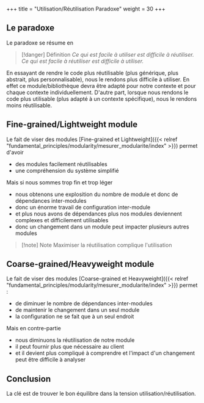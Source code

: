 +++
title = "Utilisation/Réutilisation Paradoxe"
weight = 30
+++

## Le paradoxe

Le paradoxe se résume en

> [!danger] Définition
>  _Ce qui est facile à utiliser est difficile à réutiliser. Ce qui est facile à réutiliser est difficile à utiliser._

En essayant de rendre le code plus réutilisable (plus générique, plus abstrait, plus personnalisable), nous le rendons plus difficile à utiliser. En effet ce module/bibliothèque devra être adapté pour notre contexte et pour chaque contexte individuellement.
D'autre part, lorsque nous rendons le code plus utilisable (plus adapté à un contexte spécifique), nous le rendons moins réutilisable.

## Fine-grained/Lightweight module

Le fait de viser des modules [Fine-grained et Lightweight]({{< relref "fundamental_principles/modularity/mesurer_modularite/index" >}}) permet d'avoir

- des modules facilement réutilisables
- une compréhension du système simplifié

Mais si nous sommes trop fin et trop léger

- nous obtenons une explosition du nombre de module et donc de dépendances inter-modules
- donc un énorme travail de configuration inter-module
- et plus nous avons de dépendances plus nos modules deviennent complexes et difficilement utilisables
- donc un changement dans un module peut impacter plusieurs autres modules

> [!note] Note
>  Maximiser la réutilisation complique l'utilisation

## Coarse-grained/Heavyweight module

Le fait de viser des modules [Coarse-grained et Heavyweight]({{< relref "fundamental_principles/modularity/mesurer_modularite/index" >}}) permet :

- de diminuer le nombre de dépendances inter-modules
- de maintenir le changement dans un seul module
- la configuration ne se fait que à un seul endroit

Mais en contre-partie

- nous diminuons la réutilisation de notre module
- il peut fournir plus que nécessaire au client
- et il devient plus compliqué à comprendre et l'impact d'un changement peut être difficile à analyser

## Conclusion

La clé est de trouver le bon équilibre dans la tension utilisation/réutilisation.
